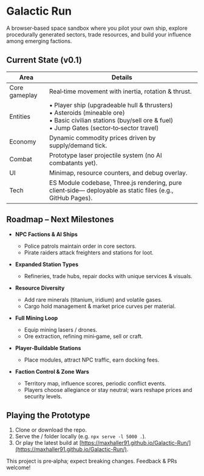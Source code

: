 # Galactic Run

A browser‑based space sandbox where you pilot your own ship, explore procedurally generated sectors, trade resources, and build your influence among emerging factions.

## Current State (v0.1)

| Area            | Details                                                  |
|-----------------|----------------------------------------------------------|
| Core gameplay   | Real‑time movement with inertia, rotation & thrust.      |
| Entities        | • Player ship (upgradeable hull & thrusters)<br>• Asteroids (mineable ore)<br>• Basic civilian stations (buy/sell ore & fuel)<br>• Jump Gates (sector‑to‑sector travel) |
| Economy         | Dynamic commodity prices driven by supply/demand tick.   |
| Combat          | Prototype laser projectile system (no AI combatants yet).|
| UI              | Minimap, resource counters, and debug overlay.           |
| Tech            | ES Module codebase, Three.js rendering, pure client‑side— deployable as static files (e.g., GitHub Pages). |

## Roadmap – Next Milestones

- **NPC Factions & AI Ships**  
  - Police patrols maintain order in core sectors.  
  - Pirate raiders attack freighters and stations for loot.

- **Expanded Station Types**  
  - Refineries, trade hubs, repair docks with unique services & visuals.

- **Resource Diversity**  
  - Add rare minerals (titanium, iridium) and volatile gases.  
  - Cargo hold management & market price curves per material.

- **Full Mining Loop**  
  - Equip mining lasers / drones.  
  - Ore extraction, refining mini‑game, sell or craft.

- **Player‑Buildable Stations**  
  - Place modules, attract NPC traffic, earn docking fees.

- **Faction Control & Zone Wars**  
  - Territory map, influence scores, periodic conflict events.  
  - Players choose allegiance or stay neutral; wars reshape prices and security levels.

## Playing the Prototype

1. Clone or download the repo.  
2. Serve the / folder locally (e.g. `npx serve -l 5000 .`).  
3. Or play the latest build at [https://maxhaller91.github.io/Galactic-Run/](https://maxhaller91.github.io/Galactic-Run/).

This project is pre‑alpha; expect breaking changes. Feedback & PRs welcome!
